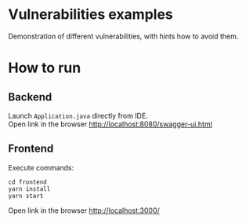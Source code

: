 # Vulnerabilities examples 
Demonstration of different vulnerabilities, with hints how to avoid them.

# How to run
## Backend
Launch `Application.java` directly from IDE.  
Open link in the browser [http://localhost:8080/swagger-ui.html](http://localhost:8080/swagger-ui.html)

## Frontend
Execute commands:
```
cd frontend
yarn install
yarn start
```
Open link in the browser [http://localhost:3000/](http://localhost:3000/)

